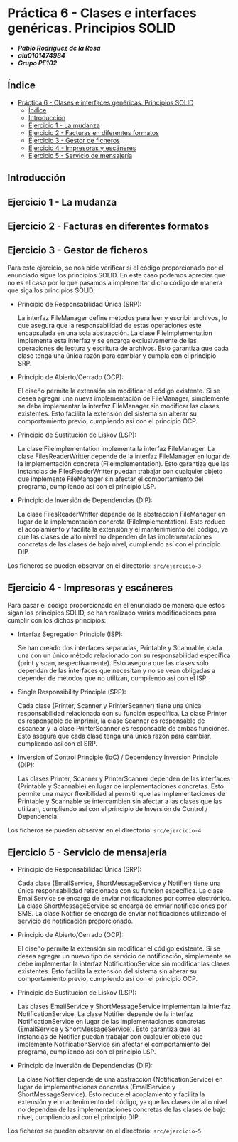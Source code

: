# Práctica 6 - Clases e interfaces genéricas. Principios SOLID

- ***Pablo Rodríguez de la Rosa***
- ***alu0101474984***
- ***Grupo PE102***

## Índice 
- [Práctica 6 - Clases e interfaces genéricas. Principios SOLID](#práctica-6---clases-e-interfaces-genéricas-principios-solid)
  - [Índice](#índice)
  - [Introducción](#introducción)
  - [Ejercicio 1 - La mudanza](#ejercicio-1---la-mudanza)
  - [Ejercicio 2 - Facturas en diferentes formatos](#ejercicio-2---facturas-en-diferentes-formatos)
  - [Ejercicio 3 - Gestor de ficheros](#ejercicio-3---gestor-de-ficheros)
  - [Ejercicio 4 - Impresoras y escáneres](#ejercicio-4---impresoras-y-escáneres)
  - [Ejercicio 5 - Servicio de mensajería](#ejercicio-5---servicio-de-mensajería)


## Introducción

## Ejercicio 1 - La mudanza


## Ejercicio 2 - Facturas en diferentes formatos


## Ejercicio 3 - Gestor de ficheros

Para este ejercicio, se nos pide verificar si el código proporcionado por el enunciado sigue los principios SOLID. En este caso podemos apreciar que no es el caso por lo que pasamos a implementar dicho código de manera que siga los principios SOLID.

- Principio de Responsabilidad Única (SRP):

    La interfaz FileManager define métodos para leer y escribir archivos, lo que asegura que la responsabilidad de estas operaciones esté encapsulada en una sola abstracción.
    La clase FileImplementation implementa esta interfaz y se encarga exclusivamente de las operaciones de lectura y escritura de archivos.
    Esto garantiza que cada clase tenga una única razón para cambiar y cumpla con el principio SRP.

- Principio de Abierto/Cerrado (OCP):

    El diseño permite la extensión sin modificar el código existente. Si se desea agregar una nueva implementación de FileManager, simplemente se debe implementar la interfaz FileManager sin modificar las clases existentes.
    Esto facilita la extensión del sistema sin alterar su comportamiento previo, cumpliendo así con el principio OCP.

- Principio de Sustitución de Liskov (LSP):

    La clase FileImplementation implementa la interfaz FileManager.
    La clase FilesReaderWritter depende de la interfaz FileManager en lugar de la implementación concreta (FileImplementation).
    Esto garantiza que las instancias de FilesReaderWritter puedan trabajar con cualquier objeto que implemente FileManager sin afectar el comportamiento del programa, cumpliendo así con el principio LSP.

- Principio de Inversión de Dependencias (DIP):

    La clase FilesReaderWritter depende de la abstracción FileManager en lugar de la implementación concreta (FileImplementation).
    Esto reduce el acoplamiento y facilita la extensión y el mantenimiento del código, ya que las clases de alto nivel no dependen de las implementaciones concretas de las clases de bajo nivel, cumpliendo así con el principio DIP.

Los ficheros se pueden observar en el directorio: `src/ejercicio-3`

## Ejercicio 4 - Impresoras y escáneres


Para pasar el código proporcionado en el enunciado de manera que estos sigan los principios SOLID,  se han realizado varias modificaciones para cumplir con los dichos principios:

- Interfaz Segregation Principle (ISP):

    Se han creado dos interfaces separadas, Printable y Scannable, cada una con un único método relacionado con su responsabilidad específica (print y scan, respectivamente).
    Esto asegura que las clases solo dependan de las interfaces que necesitan y no se vean obligadas a depender de métodos que no utilizan, cumpliendo así con el ISP.

- Single Responsibility Principle (SRP):

    Cada clase (Printer, Scanner y PrinterScanner) tiene una única responsabilidad relacionada con su función específica.
    La clase Printer es responsable de imprimir, la clase Scanner es responsable de escanear y la clase PrinterScanner es responsable de ambas funciones.
    Esto asegura que cada clase tenga una única razón para cambiar, cumpliendo así con el SRP.

- Inversion of Control Principle (IoC) / Dependency Inversion Principle (DIP):

    Las clases Printer, Scanner y PrinterScanner dependen de las interfaces (Printable y Scannable) en lugar de implementaciones concretas.
    Esto permite una mayor flexibilidad al permitir que las implementaciones de Printable y Scannable se intercambien sin afectar a las clases que las utilizan, cumpliendo así con el principio de Inversión de Control / Dependencia.

Los ficheros se pueden observar en el directorio: `src/ejercicio-4`

## Ejercicio 5 - Servicio de mensajería

- Principio de Responsabilidad Única (SRP):

    Cada clase (EmailService, ShortMessageService y Notifier) tiene una única responsabilidad relacionada con su función específica.
    La clase EmailService se encarga de enviar notificaciones por correo electrónico.
    La clase ShortMessageService se encarga de enviar notificaciones por SMS.
    La clase Notifier se encarga de enviar notificaciones utilizando el servicio de notificación proporcionado.

- Principio de Abierto/Cerrado (OCP):

    El diseño permite la extensión sin modificar el código existente. Si se desea agregar un nuevo tipo de servicio de notificación, simplemente se debe implementar la interfaz NotificationService sin modificar las clases existentes.
    Esto facilita la extensión del sistema sin alterar su comportamiento previo, cumpliendo así con el principio OCP.

- Principio de Sustitución de Liskov (LSP):

    Las clases EmailService y ShortMessageService implementan la interfaz NotificationService.
    La clase Notifier depende de la interfaz NotificationService en lugar de las implementaciones concretas (EmailService y ShortMessageService).
    Esto garantiza que las instancias de Notifier puedan trabajar con cualquier objeto que implemente NotificationService sin afectar el comportamiento del programa, cumpliendo así con el principio LSP.

- Principio de Inversión de Dependencias (DIP):

    La clase Notifier depende de una abstracción (NotificationService) en lugar de implementaciones concretas (EmailService y ShortMessageService).
    Esto reduce el acoplamiento y facilita la extensión y el mantenimiento del código, ya que las clases de alto nivel no dependen de las implementaciones concretas de las clases de bajo nivel, cumpliendo así con el principio DIP.

Los ficheros se pueden observar en el directorio: `src/ejercicio-5`
